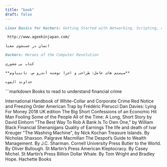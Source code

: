 ```yaml
---
title: "book"
draft: false
---
```


```markdown
Linux Basics for Hackers: Getting Started with Networking, Scripting, and Security in Kali By OccupyTheWeb
```

```markdown
 http://www.ageekinjapan.com/
```

```markdown
انسان در جستجوی معنا
```

```markdown
Hackers: Heroes of the Computer Revolution
```

```markdown
کتاب بی شعوری
```

```markdown
**سیستم های عامل: طراحی و اجرا نوشته آندرو س. تاننباوم**
```

```markdown
خداوند الموت
```
‍‍‍‍‍‍```markdown
Books to read to understand financial crime

International Handbook of White-Collar and Corporate Crime
Red Notice and Freezing Order
American Trap by Frédéric Pierucci
Dan Davies: Lying For Money 2018 UK edition
The Big Short
Confessions of an Economic Hit Man
Fooling Some of the People All of the Time: A Long, Short Story by David Einhorn
"The Best Way To Rob A Bank Is To Own One," by William Black
Financial Shenanigans
Quality of Earnings
The life and death of Ivar Kreuger 
"The Washing Machine", by Nick Kochan
Treasure Islands. By Nicholas Shaxson. Palgrave Macmillan
The Despot’s Guide to Wealth Management. By J.C. Sharman. Cornell University Press
Butler to the World. By Oliver Bullough. St Martin’s Press
American Kleptocracy. By Casey Michel. St Martin’s Press
Billion Dollar Whale. By Tom Wright and Bradley Hope. Hachette Books
```